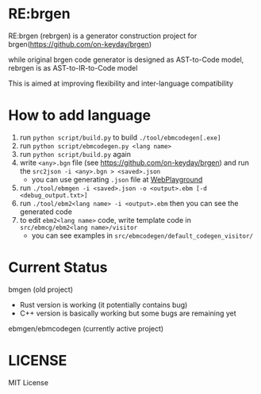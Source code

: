 # RE:brgen

RE:brgen (rebrgen) is a generator construction project for brgen(https://github.com/on-keyday/brgen)

while original brgen code generator is designed as AST-to-Code model,
rebrgen is as AST-to-IR-to-Code model

This is aimed at improving flexibility and inter-language compatibility

# How to add language

1. run `python script/build.py` to build `./tool/ebmcodegen[.exe]`
2. run `python script/ebmcodegen.py <lang name>`
3. run `python script/build.py` again
4. write `<any>.bgn` file (see https://github.com/on-keyday/brgen) and run the `src2json -i <any>.bgn > <saved>.json`
   - you can use generating `.json` file at [WebPlayground](https://on-keyday.github.io/brgen/#code=Zm9ybWF0IERhdGE6DQogICAgbGVuIDp1OA0KICAgIGRhdGEgOltsZW5ddTgNCg&lang=json+ast)
5. run `./tool/ebmgen -i <saved>.json -o <output>.ebm [-d <debug_output.txt>]`
6. run `./tool/ebm2<lang name> -i <output>.ebm` then you can see the generated code
7. to edit `ebm2<lang name>` code, write template code in `src/ebmcg/ebm2<lang name>/visitor`
   - you can see examples in `src/ebmcodegen/default_codegen_visitor/`

# Current Status

bmgen (old project)

- Rust version is working (it potentially contains bug)
- C++ version is basically working but some bugs are remaining yet

ebmgen/ebmcodegen (currently active project)

# LICENSE

MIT License
